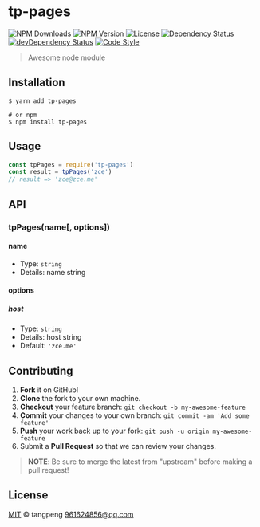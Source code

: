 # tp-pages

[![NPM Downloads][downloads-image]][downloads-url]
[![NPM Version][version-image]][version-url]
[![License][license-image]][license-url]
[![Dependency Status][dependency-image]][dependency-url]
[![devDependency Status][devdependency-image]][devdependency-url]
[![Code Style][style-image]][style-url]

> Awesome node module

## Installation

```shell
$ yarn add tp-pages

# or npm
$ npm install tp-pages
```

## Usage

<!-- TODO: Introduction of API use -->

```javascript
const tpPages = require('tp-pages')
const result = tpPages('zce')
// result => 'zce@zce.me'
```

## API

<!-- TODO: Introduction of API -->

### tpPages(name[, options])

#### name

- Type: `string`
- Details: name string

#### options

##### host

- Type: `string`
- Details: host string
- Default: `'zce.me'`

## Contributing

1. **Fork** it on GitHub!
2. **Clone** the fork to your own machine.
3. **Checkout** your feature branch: `git checkout -b my-awesome-feature`
4. **Commit** your changes to your own branch: `git commit -am 'Add some feature'`
5. **Push** your work back up to your fork: `git push -u origin my-awesome-feature`
6. Submit a **Pull Request** so that we can review your changes.

> **NOTE**: Be sure to merge the latest from "upstream" before making a pull request!

## License

[MIT](LICENSE) &copy; tangpeng <961624856@qq.com>



[downloads-image]: https://img.shields.io/npm/dm/tp-pages.svg
[downloads-url]: https://npmjs.org/package/tp-pages
[version-image]: https://img.shields.io/npm/v/tp-pages.svg
[version-url]: https://npmjs.org/package/tp-pages
[license-image]: https://img.shields.io/github/license/tp/tp-pages.svg
[license-url]: https://github.com/tp/tp-pages/blob/master/LICENSE
[dependency-image]: https://img.shields.io/david/tp/tp-pages.svg
[dependency-url]: https://david-dm.org/tp/tp-pages
[devdependency-image]: https://img.shields.io/david/dev/tp/tp-pages.svg
[devdependency-url]: https://david-dm.org/tp/tp-pages?type=dev
[style-image]: https://img.shields.io/badge/code_style-standard-brightgreen.svg
[style-url]: https://standardjs.com
